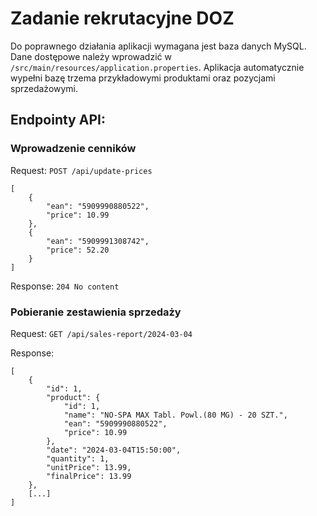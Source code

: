 # Zadanie rekrutacyjne DOZ

Do poprawnego działania aplikacji wymagana jest baza danych MySQL. Dane dostępowe należy wprowadzić w `/src/main/resources/application.properties`.
Aplikacja automatycznie wypełni bazę trzema przykładowymi produktami oraz pozycjami sprzedażowymi.

## Endpointy API:

### Wprowadzenie cenników

Request: `POST /api/update-prices`

```
[
    {
        "ean": "5909990880522",
        "price": 10.99
    },
    {
        "ean": "5909991308742",
        "price": 52.20
    }
]
```

Response: `204 No content`

### Pobieranie zestawienia sprzedaży

Request: `GET /api/sales-report/2024-03-04`

Response:
```
[
    {
        "id": 1,
        "product": {
            "id": 1,
            "name": "NO-SPA MAX Tabl. Powl.(80 MG) - 20 SZT.",
            "ean": "5909990880522",
            "price": 10.99
        },
        "date": "2024-03-04T15:50:00",
        "quantity": 1,
        "unitPrice": 13.99,
        "finalPrice": 13.99
    },
    [...]
]
```